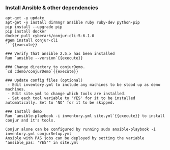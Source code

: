 
### Install Ansible & other dependencies
```
apt-get -y update
apt-get -y install dirmngr ansible ruby ruby-dev python-pip 
pip install --upgrade pip
pip install docker
docker pull cyberark/conjur-cli:5-6.1.0
#gem install conjur-cli
```{{execute}}

### Verify that ansible 2.5.x has been installed 
Run `ansible --version`{{execute}}
 
### Change directory to conjurDemo.
`cd cdemo/conjurDemo`{{execute}}

### Update config files (optional)
 - Edit inventory.yml to include any machines to be stood up as demo machines.
 - Edit site.yml to change which tools are installed. 
 - Set each tool variable to 'YES' for it to be installed automatically. Set to 'NO' for it to be skipped.

### Install demo
Run `ansible-playbook -i inventory.yml site.yml`{{execute}} to install conjur and it's tools.

Conjur alone can be configured by running sudo ansible-playbook -i inventory.yml conjurSetup.yml
Ansible with PAS jobs can be deployed by setting the variable "ansible_pas: 'YES'" in site.yml
